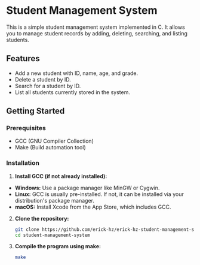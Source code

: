 # Student Management System

This is a simple student management system implemented in C. It allows you to manage student records by adding, deleting, searching, and listing students.

## Features

- Add a new student with ID, name, age, and grade.
- Delete a student by ID.
- Search for a student by ID.
- List all students currently stored in the system.

## Getting Started

### Prerequisites

- GCC (GNU Compiler Collection)
- Make (Build automation tool)

### Installation

1. **Install GCC (if not already installed):**

- **Windows:** Use a package manager like MinGW or Cygwin.
- **Linux:** GCC is usually pre-installed. If not, it can be installed via your distribution's package manager.
- **macOS:** Install Xcode from the App Store, which includes GCC.

2. **Clone the repository:**

   ```bash
   git clone https://github.com/erick-hz/erick-hz-student-management-system.git
   cd student-management-system
   ```

3. **Compile the program using make:**

   ```bash
   make
   ```
